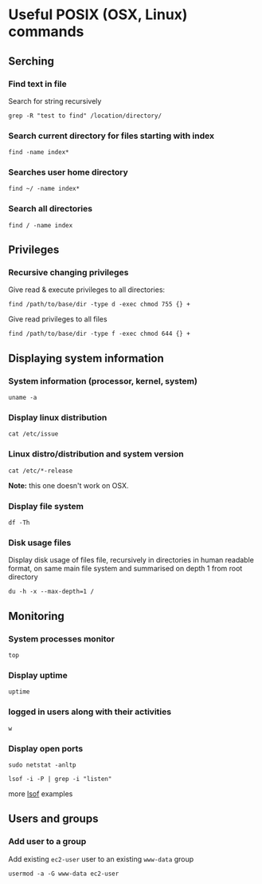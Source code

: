 # Useful POSIX (OSX, Linux) commands

## Serching

### Find text in file
Search for string recursively
```
grep -R "test to find" /location/directory/
```
### Search current directory for files starting with index
```
find -name index*
```

### Searches user home directory
```
find ~/ -name index*
```

### Search all directories
```
find / -name index
```

## Privileges

### Recursive changing privileges

Give read & execute privileges to all directories:
```
find /path/to/base/dir -type d -exec chmod 755 {} +
```

Give read privileges to all files
```
find /path/to/base/dir -type f -exec chmod 644 {} +
```

## Displaying system information

### System information (processor, kernel, system)
```
uname -a
```

### Display linux distribution
```
cat /etc/issue
```

### Linux distro/distribution and system version

```
cat /etc/*-release
```
**Note:** this one doesn't work on OSX.

### Display file system
```
df -Th
```

### Disk usage files
Display disk usage of files file, recursively in directories in human readable format, on same main file system and summarised on depth 1 from root directory
```
du -h -x --max-depth=1 /
```

## Monitoring

### System processes monitor
```
top
```

### Display uptime
```
uptime
```
### logged in users along with their activities
```
w
```

### Display open ports
```
sudo netstat -anltp
```

```
lsof -i -P | grep -i "listen"
```
more [lsof](http://www.thegeekstuff.com/2012/08/lsof-command-examples/) examples


## Users and groups

### Add user to a group
Add existing `ec2-user` user to an existing `www-data` group
```
usermod -a -G www-data ec2-user
```
